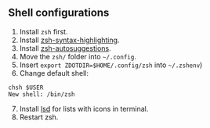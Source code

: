 ## Shell configurations
 
1. Install `zsh` first.
2. Install [zsh-syntax-highlighting](https://github.com/zsh-users/zsh-syntax-highlighting).
3. Install [zsh-autosuggestions](https://github.com/zsh-users/zsh-autosuggestions).
4. Move the `zsh/` folder into `~/.config`.
5. Insert `export ZDOTDIR=$HOME/.config/zsh` into `~/.zshenv`)
6. Change default shell:

```
chsh $USER
New shell: /bin/zsh
```

7. Install [lsd](https://github.com/Peltoche/lsd) for lists with icons in terminal.
8. Restart zsh.
